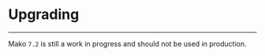 # Upgrading

--------------------------------------------------------

Mako `7.2` is still a work in progress and should not be used in production.